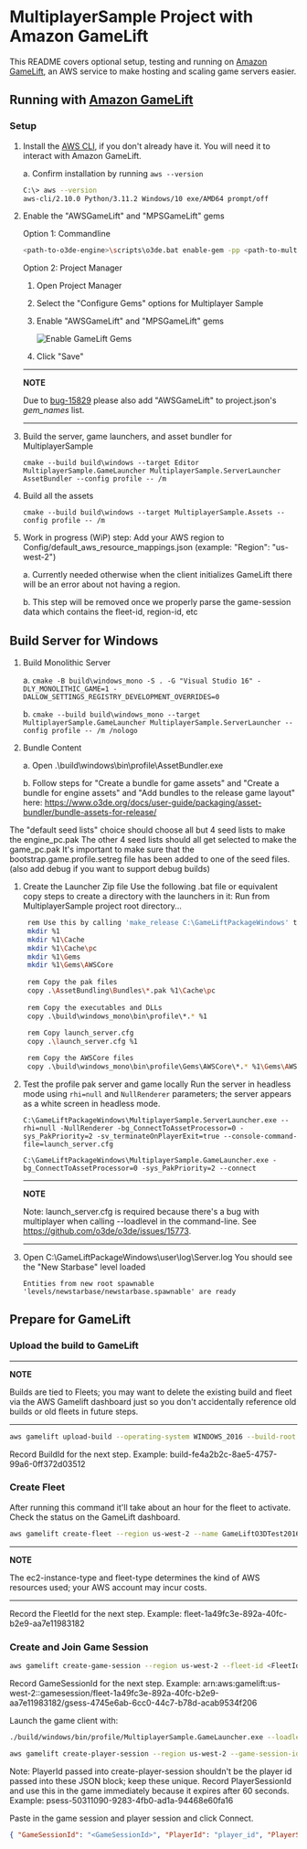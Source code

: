 # MultiplayerSample Project with Amazon GameLift

This README covers optional setup, testing and running on [Amazon GameLift](https://aws.amazon.com/gamelift/), an AWS service to make hosting and scaling game servers easier. 

## Running with [Amazon GameLift](https://docs.aws.amazon.com/gamelift/index.html)

### Setup
1. Install the [AWS CLI](https://docs.aws.amazon.com/cli/latest/userguide/getting-started-install.html), if you don't already have it. You will need it to interact with Amazon GameLift.

    a. Confirm installation by running `aws --version`
    ```sh
    C:\> aws --version
    aws-cli/2.10.0 Python/3.11.2 Windows/10 exe/AMD64 prompt/off
    ```
1. Enable the "AWSGameLift" and "MPSGameLift" gems

    Option 1: Commandline
    ```sh
    <path-to-o3de-engine>\scripts\o3de.bat enable-gem -pp <path-to-multiplayer-sample> -gn MPSGameLift
    ```
    Option 2: Project Manager
    1. Open Project Manager
    2. Select the "Configure Gems" options for Multiplayer Sample
    3. Enable "AWSGameLift" and "MPSGameLift" gems

        ![Enable GameLift Gems](Media/enable_gamelift_gems.jpg)
    4. Click "Save"


    ---
    **NOTE**

    Due to [bug-15829](https://github.com/o3de/o3de/issues/15829) please also add "AWSGameLift" to project.json's _gem_names_ list.

    ---
    

1. Build the server, game launchers, and asset bundler for MultiplayerSample

    `cmake --build build\windows --target Editor MultiplayerSample.GameLauncher MultiplayerSample.ServerLauncher AssetBundler --config profile -- /m `

1. Build all the assets

    `cmake --build build\windows --target MultiplayerSample.Assets --config profile -- /m`

1. Work in progress (WiP) step: Add your AWS region to Config/default_aws_resource_mappings.json (example: "Region": "us-west-2")

    a. Currently needed otherwise when the client initializes GameLift there will be an error about not having a region.

    b. This step will be removed once we properly parse the game-session data which contains the fleet-id, region-id, etc  

## Build Server for Windows
1. Build Monolithic Server

    a. `cmake -B build\windows_mono -S . -G "Visual Studio 16" -DLY_MONOLITHIC_GAME=1 -DALLOW_SETTINGS_REGISTRY_DEVELOPMENT_OVERRIDES=0`

    b. `cmake --build build\windows_mono --target MultiplayerSample.GameLauncher MultiplayerSample.ServerLauncher --config profile -- /m /nologo`
1. Bundle Content

    a. Open .\build\windows\bin\profile\AssetBundler.exe

    b. Follow steps for "Create a bundle for game assets" and "Create a bundle for engine assets" and "Add bundles to the release game layout" here: https://www.o3de.org/docs/user-guide/packaging/asset-bundler/bundle-assets-for-release/

The "default seed lists" choice should choose all but 4 seed lists to make the engine_pc.pak
The other 4 seed lists should all get selected to make the game_pc.pak
It's important to make sure that the bootstrap.game.profile.setreg file has been added to one of the seed files. (also add debug if you want to support debug builds)
1. Create the Launcher Zip file
   Use the following .bat file or equivalent copy steps to create a directory with the launchers in it:
   Run from MultiplayerSample project root directory...
   ```sh
    rem Use this by calling 'make_release C:\GameLiftPackageWindows' to make a release directory
    mkdir %1
    mkdir %1\Cache
    mkdir %1\Cache\pc
    mkdir %1\Gems
    mkdir %1\Gems\AWSCore
    
    rem Copy the pak files
    copy .\AssetBundling\Bundles\*.pak %1\Cache\pc
    
    rem Copy the executables and DLLs
    copy .\build\windows_mono\bin\profile\*.* %1
    
    rem Copy launch_server.cfg
    copy .\launch_server.cfg %1

    rem Copy the AWSCore files
    copy .\build\windows_mono\bin\profile\Gems\AWSCore\*.* %1\Gems\AWSCore
    ```
1. Test the profile pak server and game locally
    Run the server in headless mode using `rhi=null` and `NullRenderer` parameters; the server appears as a white screen in headless mode.
    
    `C:\GameLiftPackageWindows\MultiplayerSample.ServerLauncher.exe --rhi=null -NullRenderer -bg_ConnectToAssetProcessor=0 -sys_PakPriority=2 -sv_terminateOnPlayerExit=true --console-command-file=launch_server.cfg`
    
    `C:\GameLiftPackageWindows\MultiplayerSample.GameLauncher.exe -bg_ConnectToAssetProcessor=0 -sys_PakPriority=2 --connect`

    ---
    **NOTE**

    Note: launch_server.cfg is required because there's a bug with multiplayer when calling --loadlevel in the command-line. See https://github.com/o3de/o3de/issues/15773.

    ---

1. Open C:\GameLiftPackageWindows\user\log\Server.log
    You should see the "New Starbase" level loaded
    ```
    Entities from new root spawnable 'levels/newstarbase/newstarbase.spawnable' are ready
    ```

## Prepare for GameLift
### Upload the build to GameLift

---
**NOTE**

Builds are tied to Fleets; you may want to delete the existing build and fleet via the AWS Gamelift dashboard just so you don't accidentally reference old builds or old fleets in future steps.

---
 
```sh
aws gamelift upload-build --operating-system WINDOWS_2016 --build-root C:\GameLiftPackageWindows\ --name MultiplayerSample --build-version v1.0 --region us-west-2
```
Record BuildId for the next step. Example: build-fe4a2b2c-8ae5-4757-99a6-0ff372d03512

### Create Fleet
After running this command it'll take about an hour for the fleet to activate. Check the status on the GameLift dashboard. 

```sh
aws gamelift create-fleet --region us-west-2 --name GameLiftO3DTest2016 --ec2-instance-type c5.large --fleet-type ON_DEMAND --build-id <BuildId> --runtime-configuration "GameSessionActivationTimeoutSeconds=300, MaxConcurrentGameSessionActivations=2, ServerProcesses=[{LaunchPath=C:\game\MultiplayerSample.ServerLauncher.exe, Parameters= --rhi=null -sys_PakPriority=2 -NullRenderer -sv_terminateOnPlayerExit=true -bg_ConnectToAssetProcessor=0 --sv_gameLiftEnabled=true --sv_dedicated_host_onstartup=false --console-command-file=launch_server.cfg, ConcurrentExecutions=1}]" --ec2-inbound-permissions "FromPort=33450,ToPort=34449,IpRange=0.0.0.0/0,Protocol=UDP"
```
---
**NOTE**

The ec2-instance-type and fleet-type determines the kind of AWS resources used; your AWS account may incur costs.

---

Record the FleetId for the next step. Example: fleet-1a49fc3e-892a-40fc-b2e9-aa7e11983182

### Create and Join Game Session
```sh
aws gamelift create-game-session --region us-west-2 --fleet-id <FleetId> --name foogamesession1 --maximum-player-session-count 3
```
Record GameSessionId for the next step. Example: arn:aws:gamelift:us-west-2::gamesession/fleet-1a49fc3e-892a-40fc-b2e9-aa7e11983182/gsess-4745e6ab-6cc0-44c7-b78d-acab9534f206

Launch the game client with:
```sh
./build/windows/bin/profile/MultiplayerSample.GameLauncher.exe --loadlevel="mpsgamelift/prefabs/GameLiftConnectJsonMenu.spawnable"
```
```sh
aws gamelift create-player-session --region us-west-2 --game-session-id <GameSessionId> --player-id Player1
```
Note: PlayerId passed into create-player-session shouldn't be the player id passed into these JSON block; keep these unique. 
Record PlayerSessionId and use this in the game immediately because it expires after 60 seconds. Example: psess-50311090-9283-4fb0-ad1a-94468e60fa16

Paste in the game session and player session and click Connect. 
```json
{ "GameSessionId": "<GameSessionId>", "PlayerId": "player_id", "PlayerSessionId": "<PlayerSessionId>" }
```
